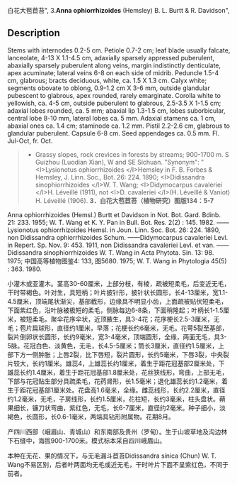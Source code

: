 白花大苞苣苔",
3.**Anna ophiorrhizoides** (Hemsley) B. L. Burtt & R. Davidson",

## Description
Stems with internodes 0.2-5 cm. Petiole 0.7-2 cm; leaf blade usually falcate, lanceolate, 4-13 X 1.1-4.5 cm, adaxially sparsely appressed puberulent, abaxially sparsely puberulent along veins, margin indistinctly denticulate, apex acuminate; lateral veins 6-8 on each side of midrib. Peduncle 1.5-4 cm, glabrous; bracts deciduous, white, ca. 1.5 X 1.3 cm. Calyx white; segments obovate to oblong, 0.9-1.2 cm X 3-6 mm, outside glandular pubescent to glabrous, apex rounded, rarely emarginate. Corolla white to yellowish, ca. 4-5 cm, outside puberulent to glabrous, 2.5-3.5 X 1-1.5 cm; adaxial lobes rounded, ca. 5 mm; abaxial lip 1.3-1.5 cm, lobes suborbicular, central lobe 8-10 mm, lateral lobes ca. 5 mm. Adaxial stamens ca. 1 cm, abaxial ones ca. 1.4 cm; staminode ca. 1.2 mm. Pistil 2.2-2.6 cm, glabrous to glandular puberulent. Capsule 6-8 cm. Seed appendages ca. 0.5 mm. Fl. Jul-Oct, fr. Oct.

> * Grassy slopes, rock crevices in forests by streams; 900-1700 m. S Guizhou (Luodian Xian), W and SE Sichuan.
  "Synonym": "&lt;I&gt;Lysionotus ophiorrhizoides &lt;/I&gt;Hemsley in F. B. Forbes &amp; Hemsley, J. Linn. Soc., Bot. 26: 224. 1890; &lt;I&gt;Didissandra sinophiorrhizoides &lt;/I&gt;W. T. Wang; &lt;I&gt;Didymocarpus cavaleriei &lt;/I&gt;H. Léveillé (1911), not &lt;I&gt;D. cavaleriei &lt;/I&gt;(H. Léveillé &amp; Vaniot) H. Léveillé (1906).
**3．白花大苞苣苔（植物研究）图版134：5-7**

Anna ophiorrhizoides (Hemsl.) Burtt et Davidson in Not. Bot. Gard. Bdinb. 21: 233. 1955; W. T. Wang et K. Y. Pan in Bull. Bot. Res. 2(2) : 145. 1982. ——Lysionotus ophiorrhizoides Hemsl. in Joun. Linn. Soc. Bot. 26: 224. 1890, non Didissandra ophiorrhizoides Schum. ——Didymocarpus cavaleriei Levl. in Repert. Sp. Nov. 9: 453. 1911, non Didissandra cavaleriei Levl. et van. ——Didissandra sinophiorrhizoides W. T. Wang in Acta Phytota. Sin. 13: 98. 1975; 中国高等植物图鉴4: 133, 图5680. 1975; W. T. Wang in Phytologia 45(5) : 363. 1980.

小灌木或亚灌木。茎高30-60厘米，上部分枝，有棱，疏被短柔毛，后变近无毛，干时带褐色。叶对生，具短柄；叶片披针形，披针状长圆形，长4-13厘米，宽1.1-4.5厘米，顶端尾状渐尖，基部截形，边缘具不明显小齿，上面疏被贴伏短柔毛，下面紫红色，沿叶脉被极短的柔毛，侧脉每边6-8条，下面稍隆起；叶柄长1-1.5厘米，被短柔毛。聚伞花序伞状，近顶腋生，具3-4花；花序梗长2.5-3厘米，无毛；苞片扁球形，直径约1厘米，早落；花梗长约6毫米，无毛。花萼5裂至基部，裂片倒卵状长圆形，长约9毫米，宽3-4毫米，顶端圆形，全缘，两面无毛，具3-5脉。花冠白色、淡黄色，无毛，长4.5-5厘米；筒长3厘米，直径约1.5厘米，上部下方一侧肿胀；上唇2裂，比下唇短，裂片圆形，长约5毫米，下唇3裂，中央裂片较大，长约1厘米。雄蕊4，上雄蕊长约1厘米，着生于距花冠基部2厘米处，下雄蕊长约1.4厘米，着生于距花冠基部1.8厘米处，花丝狭线形，弯曲，上部无毛，下部与花冠贴生部分具疏柔毛，花药肾形，长1.5毫米；退化雄蕊长约1.2毫米，着生于距花冠基部1厘米处。花盘高1.6毫米，全缘。雌蕊线形，长约2.2厘米，直径约1.2毫米，无毛，子房线形，长约1.5厘米，花柱短，长约3毫米，柱头盘状。蒴果细长，镰刀状弯曲，紫红色，无毛，长6-7厘米，直径约2毫米。种子细小，淡褐色，长圆形，长0.6-1毫米，两端具钻形附属物。花期8月。

产四川西部（峨眉山、青城山）和东南部及贵州（罗甸）。生于山坡草地及沟边林下石缝中，海拔900-1700米。模式标本采自四川峨眉山。

本种在无花、果的情况下，与无毛漏斗苣苔Didissandra sinica (Chun) W. T. Wang不易区别，后者叶两面均无毛或近无毛，干时叶片下面不呈紫红色，不同于前者。
